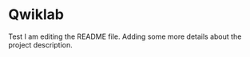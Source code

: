 # Qwiklab
Test
I am editing the README file. Adding some more details about the project description.

